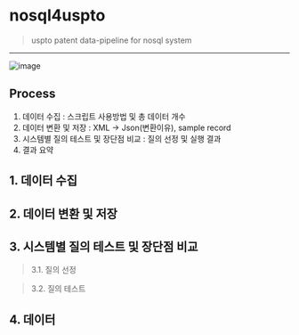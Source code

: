 # nosql4uspto
> uspto patent data-pipeline for nosql system
--------------------------------------------
>
>
>
![image](https://www.commerce.gov/sites/commerce.gov/files/styles/scale_700w/public/media/images/branding/uspto_seal_full_color.jpg?itok=0CpME9vD)
>
>
## Process
>
1. 데이터 수집 : 스크립트 사용방법 및 총 데이터 개수
2. 데이터 변환 및 저장 : XML -> Json(변환이유), sample record
3. 시스템별 질의 테스트 및 장단점 비교 : 질의 선정 및 실행 결과
4. 결과 요약 
>
>
## 1. 데이터 수집
>


>
>
>
## 2. 데이터 변환 및 저장
>


>
>
>
## 3. 시스템별 질의 테스트 및 장단점 비교
>
> 3.1. 질의 선정
>



>
>
>
> 3.2. 질의 테스트
>


>
>
>
## 4. 데이터


